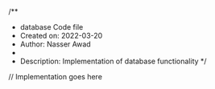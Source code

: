/**
 * database Code file
 * Created on: 2022-03-20
 * Author: Nasser Awad
 *
 * Description: Implementation of database functionality
 */
 
// Implementation goes here

